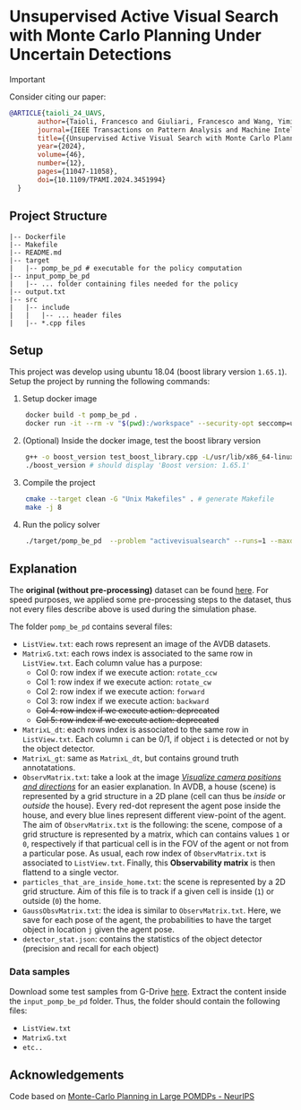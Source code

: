 # Unsupervised Active Visual Search with Monte Carlo Planning Under Uncertain Detections

> [!IMPORTANT]
> Consider citing our paper:
> ```BibTeX
>@ARTICLE{taioli_24_UAVS,
>        author={Taioli, Francesco and Giuliari, Francesco and Wang, Yiming and Berra, Riccardo and Castellini, Alberto and Bue, Alessio Del and Farinelli, Alessandro and Cristani, Marco and Setti, Francesco},
>        journal={IEEE Transactions on Pattern Analysis and Machine Intelligence}, 
>        title={{Unsupervised Active Visual Search with Monte Carlo Planning under Uncertain Detections}}, 
>        year={2024},
>        volume={46},
>        number={12},
>        pages={11047-11058},
>        doi={10.1109/TPAMI.2024.3451994}
>   }
>   ```

## Project Structure
```
|-- Dockerfile
|-- Makefile
|-- README.md
|-- target
|   |-- pomp_be_pd # executable for the policy computation
|-- input_pomp_be_pd 
|   |-- ... folder containing files needed for the policy
|-- output.txt
|-- src  
|   |-- include
|   |   |-- ... header files
|   |-- *.cpp files
```

## Setup
This project was develop using ubuntu 18.04 (boost library version ```1.65.1```). Setup the project by running the following commands:

1. Setup docker image 
```bash 
    docker build -t pomp_be_pd .
    docker run -it --rm -v "$(pwd):/workspace" --security-opt seccomp=unconfined --name pomp_be_pd_container -w /workspace pomp_be_pd /bin/bash
```

2. (Optional) Inside the docker image, test the boost library version
```bash
    g++ -o boost_version test_boost_library.cpp -L/usr/lib/x86_64-linux-gnu
    ./boost_version # should display 'Boost version: 1.65.1'
```
3. Compile the project
```bash
    cmake --target clean -G "Unix Makefiles" . # generate Makefile
    make -j 8
```

4. Run the policy solver
```bash
    ./target/pomp_be_pd  --problem "activevisualsearch" --runs=1 --maxdoubles=10 --mindoubles=10 --use_gt=1 --penality=1 --accuracy=120 --target_id=3 --startpos=10
```

## Explanation
The **original (without pre-processing)** dataset can be found [here](https://www.cs.unc.edu/~ammirato/active_vision_dataset_website/visualize_data.html). For speed purposes, we applied some pre-processing steps to the dataset, thus not every files describe above is used during the simulation phase.

The folder ```pomp_be_pd``` contains several files:
- ```ListView.txt```: each rows represent an image of the AVDB datasets.
- ```MatrixG.txt```: each rows index is associated to the same row in ```ListView.txt```.  Each column value has a purpose: 
    - Col 0: row index if we execute action: `rotate_ccw`
    - Col 1: row index if we execute action: `rotate_cw`
    - Col 2: row index if we execute action: `forward`
    - Col 3: row index if we execute action: `backward`
    - ~~Col 4: row index if we execute action: deprecated~~
    - ~~Col 5: row index if we execute action: deprecated~~
- ```MatrixL_dt```: each rows index is associated to the same row in ```ListView.txt```. Each column ```i``` can be 0/1, if object ```i``` is detected or not by the object detector.
- ```MatrixL_gt```: same as ```MatrixL_dt```, but contains ground truth annotatations.
- ```ObservMatrix.txt```: take a look at the image [*Visualize camera positions and directions*](https://www.cs.unc.edu/~ammirato/active_vision_dataset_website/visualize_data.html)  for an easier explanation.
In AVDB, a house (scene) is represented by a grid structure in a 2D plane (cell can thus be *inside* or *outside* the house).
Every red-dot represent the agent pose inside the house, and every blue lines represent different view-point of the agent.
The aim of  ```ObservMatrix.txt``` is the following: the scene, compose of a grid structure is represented by a matrix, which can contains values ```1``` or ```0```, respectively if that particual cell is in the FOV of the agent or not from  a particular pose.
As usual, each row index of ```ObservMatrix.txt``` is associated to ```ListView.txt```. Finally, this **Observability matrix** is then flattend to a single vector.
- ```particles_that_are_inside_home.txt```: the scene is represented by a 2D grid structure. Aim of this file is to track if a given cell is inside (```1```) or outside (```0```) the home.
- ```GaussObsvMatrix.txt```: the idea is similar to ```ObservMatrix.txt```. Here, we save for each pose of the agent, the  probabilities to have the target object in location `j` given the agent pose.
- `detector_stat.json`: contains the statistics of the object detector (precision and recall for each object)

### Data samples
Download some test samples from G-Drive [here](https://drive.google.com/file/d/1x6uE4FJX6uGDJkZw_RMV_h_5FO3m_p68/view?usp=sharing). Extract the content inside the
```input_pomp_be_pd``` folder. Thus, the folder should contain the following files:
- ```ListView.txt```
- ```MatrixG.txt```
- ```etc..```

## Acknowledgements
Code based on [Monte-Carlo Planning in Large POMDPs - NeurIPS](https://papers.nips.cc/paper_files/paper/2010/hash/edfbe1afcf9246bb0d40eb4d8027d90f-Abstract.html)